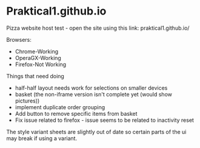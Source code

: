 # Praktical1.github.io
Pizza website host test - open the site using this link: praktical1.github.io/

Browsers:
<ul>
  <li>Chrome-Working</li>
  <li>OperaGX-Working</li>
  <li>Firefox-Not Working</li>
</ul>

Things that need doing
<ul>
  <li>half-half layout needs work for selections on smaller devices</li>
  <li>basket (the non-iframe version isn't complete yet (would show pictures))</li>
  <li>implement duplicate order grouping</li>
  <li>Add button to remove specific items from basket</li>
  <li>Fix issue related to firefox - issue seems to be related to inactivity reset</li>
</ul>

The style variant sheets are slightly out of date so certain parts of the ui may break if using a variant.

